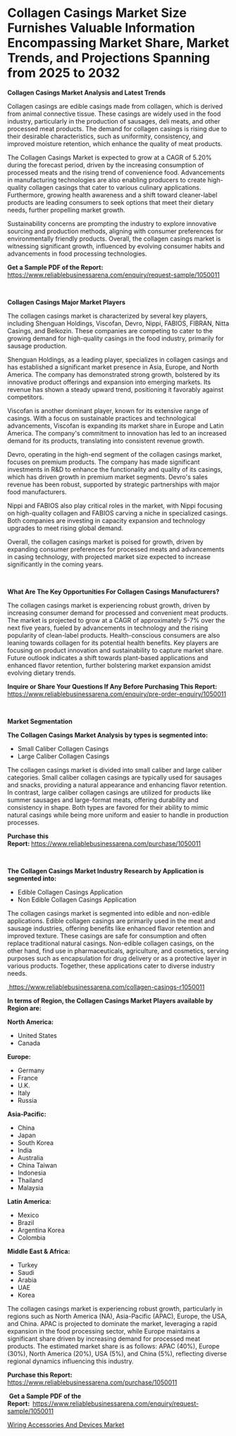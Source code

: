<p><h1>Collagen Casings Market Size Furnishes Valuable Information Encompassing Market Share, Market Trends, and Projections Spanning from 2025 to 2032</h1></p><p><strong>Collagen Casings Market Analysis and Latest Trends</strong></p>
<p><p>Collagen casings are edible casings made from collagen, which is derived from animal connective tissue. These casings are widely used in the food industry, particularly in the production of sausages, deli meats, and other processed meat products. The demand for collagen casings is rising due to their desirable characteristics, such as uniformity, consistency, and improved moisture retention, which enhance the quality of meat products.</p><p>The Collagen Casings Market is expected to grow at a CAGR of 5.20% during the forecast period, driven by the increasing consumption of processed meats and the rising trend of convenience food. Advancements in manufacturing technologies are also enabling producers to create high-quality collagen casings that cater to various culinary applications. Furthermore, growing health awareness and a shift toward cleaner-label products are leading consumers to seek options that meet their dietary needs, further propelling market growth.</p><p>Sustainability concerns are prompting the industry to explore innovative sourcing and production methods, aligning with consumer preferences for environmentally friendly products. Overall, the collagen casings market is witnessing significant growth, influenced by evolving consumer habits and advancements in food processing technologies.</p></p>
<p><strong>Get a Sample PDF of the Report:&nbsp;</strong> <a href="https://www.reliablebusinessarena.com/enquiry/request-sample/1050011?utm_campaign=2259&utm_medium=2&utm_source=Github&utm_content=ia&utm_term=14022025&utm_id=collagen-casings">https://www.reliablebusinessarena.com/enquiry/request-sample/1050011</a></p>
<p>&nbsp;</p>
<p><strong>Collagen Casings Major Market Players</strong></p>
<p><p>The collagen casings market is characterized by several key players, including Shenguan Holdings, Viscofan, Devro, Nippi, FABIOS, FIBRAN, Nitta Casings, and Belkozin. These companies are competing to cater to the growing demand for high-quality casings in the food industry, primarily for sausage production.</p><p>Shenguan Holdings, as a leading player, specializes in collagen casings and has established a significant market presence in Asia, Europe, and North America. The company has demonstrated strong growth, bolstered by its innovative product offerings and expansion into emerging markets. Its revenue has shown a steady upward trend, positioning it favorably against competitors.</p><p>Viscofan is another dominant player, known for its extensive range of casings. With a focus on sustainable practices and technological advancements, Viscofan is expanding its market share in Europe and Latin America. The company's commitment to innovation has led to an increased demand for its products, translating into consistent revenue growth.</p><p>Devro, operating in the high-end segment of the collagen casings market, focuses on premium products. The company has made significant investments in R&D to enhance the functionality and quality of its casings, which has driven growth in premium market segments. Devro's sales revenue has been robust, supported by strategic partnerships with major food manufacturers.</p><p>Nippi and FABIOS also play critical roles in the market, with Nippi focusing on high-quality collagen and FABIOS carving a niche in specialized casings. Both companies are investing in capacity expansion and technology upgrades to meet rising global demand.</p><p>Overall, the collagen casings market is poised for growth, driven by expanding consumer preferences for processed meats and advancements in casing technology, with projected market size expected to increase significantly in the coming years.</p></p>
<p>&nbsp;</p>
<p><strong>What Are The Key Opportunities For Collagen Casings Manufacturers?</strong></p>
<p><p>The collagen casings market is experiencing robust growth, driven by increasing consumer demand for processed and convenient meat products. The market is projected to grow at a CAGR of approximately 5-7% over the next five years, fueled by advancements in technology and the rising popularity of clean-label products. Health-conscious consumers are also leaning towards collagen for its potential health benefits. Key players are focusing on product innovation and sustainability to capture market share. Future outlook indicates a shift towards plant-based applications and enhanced flavor retention, further bolstering market expansion amidst evolving dietary trends.</p></p>
<p><strong>Inquire or Share Your Questions If Any Before Purchasing This Report:</strong> <a href="https://www.reliablebusinessarena.com/enquiry/pre-order-enquiry/1050011?utm_campaign=2259&utm_medium=2&utm_source=Github&utm_content=ia&utm_term=14022025&utm_id=collagen-casings">https://www.reliablebusinessarena.com/enquiry/pre-order-enquiry/1050011</a></p>
<p>&nbsp;</p>
<p><strong>Market Segmentation</strong></p>
<p><strong>The Collagen Casings Market Analysis by types is segmented into:</strong></p>
<p><ul><li>Small Caliber Collagen Casings</li><li>Large Caliber Collagen Casings</li></ul></p>
<p><p>The collagen casings market is divided into small caliber and large caliber categories. Small caliber collagen casings are typically used for sausages and snacks, providing a natural appearance and enhancing flavor retention. In contrast, large caliber collagen casings are utilized for products like summer sausages and large-format meats, offering durability and consistency in shape. Both types are favored for their ability to mimic natural casings while being more uniform and easier to handle in production processes.</p></p>
<p><strong>Purchase this Report:&nbsp;</strong><a href="https://www.reliablebusinessarena.com/purchase/1050011?utm_campaign=2259&utm_medium=2&utm_source=Github&utm_content=ia&utm_term=14022025&utm_id=collagen-casings">https://www.reliablebusinessarena.com/purchase/1050011</a></p>
<p>&nbsp;</p>
<p><strong>The Collagen Casings Market Industry Research by Application is segmented into:</strong></p>
<p><ul><li>Edible Collagen Casings Application</li><li>Non Edible Collagen Casings Application</li></ul></p>
<p><p>The collagen casings market is segmented into edible and non-edible applications. Edible collagen casings are primarily used in the meat and sausage industries, offering benefits like enhanced flavor retention and improved texture. These casings are safe for consumption and often replace traditional natural casings. Non-edible collagen casings, on the other hand, find use in pharmaceuticals, agriculture, and cosmetics, serving purposes such as encapsulation for drug delivery or as a protective layer in various products. Together, these applications cater to diverse industry needs.</p></p>
<p><a href="https://www.reliablebusinessarena.com/collagen-casings-r1050011?utm_campaign=2259&utm_medium=2&utm_source=Github&utm_content=ia&utm_term=14022025&utm_id=collagen-casings">&nbsp;https://www.reliablebusinessarena.com/collagen-casings-r1050011</a></p>
<p><strong>In terms of Region, the Collagen Casings Market Players available by Region are:</strong></p>
<p>
    <p> <strong> North America: </strong>
        <ul>
            <li>United States</li>
            <li>Canada</li>
        </ul>
        </p> 
    <p> <strong> Europe: </strong>
        <ul>
            <li>Germany</li>
            <li>France</li>
            <li>U.K.</li>
            <li>Italy</li>
            <li>Russia</li>
        </ul>
        </p> 
    <p> <strong> Asia-Pacific: </strong>
        <ul>
            <li>China</li>
            <li>Japan</li>
            <li>South Korea</li>
            <li>India</li>
            <li>Australia</li>
            <li>China Taiwan</li>
            <li>Indonesia</li>
            <li>Thailand</li>
            <li>Malaysia</li>
        </ul>
        </p> 
    <p> <strong> Latin America: </strong>
        <ul>
            <li>Mexico</li>
            <li>Brazil</li>
            <li>Argentina Korea</li>
            <li>Colombia</li>
        </ul>
        </p> 
    <p> <strong> Middle East & Africa: </strong>
        <ul>
            <li>Turkey</li>
            <li>Saudi</li>
            <li>Arabia</li>
            <li>UAE</li>
            <li>Korea</li>
        </ul>
    </p>
    </p>
<p><p>The collagen casings market is experiencing robust growth, particularly in regions such as North America (NA), Asia-Pacific (APAC), Europe, the USA, and China. APAC is projected to dominate the market, leveraging a rapid expansion in the food processing sector, while Europe maintains a significant share driven by increasing demand for processed meat products. The estimated market share is as follows: APAC (40%), Europe (30%), North America (20%), USA (5%), and China (5%), reflecting diverse regional dynamics influencing this industry.</p></p>
<p><strong>Purchase this Report: </strong><a href="https://www.reliablebusinessarena.com/purchase/1050011?utm_campaign=2259&utm_medium=2&utm_source=Github&utm_content=ia&utm_term=14022025&utm_id=collagen-casings">https://www.reliablebusinessarena.com/purchase/1050011</a></p>
<p>&nbsp;<strong>Get a Sample PDF of the Report:&nbsp;&nbsp;</strong><a href="https://www.reliablebusinessarena.com/enquiry/request-sample/1050011?utm_campaign=2259&utm_medium=2&utm_source=Github&utm_content=ia&utm_term=14022025&utm_id=collagen-casings">https://www.reliablebusinessarena.com/enquiry/request-sample/1050011</a></p>
<p><strong></strong></p>
<p><p><a href="https://github.com/sherikacas30/Market-Research-Report-List-1/blob/main/wiring-accessories-and-devices-market.md?utm_campaign=2259&utm_medium=2&utm_source=Github&utm_content=ia&utm_term=14022025&utm_id=collagen-casings">Wiring Accessories And Devices Market</a></p></p>